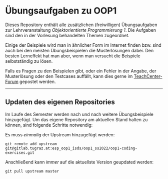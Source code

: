 # Übungsaufgaben zu OOP1

Dieses Repository enthält alle zusätzlichen (freiwilligen) Übungsaufgaben zur Lehrveranstaltung *Objektorientierte Programmierung 1*. Die Aufgaben sind den in der Vorlesung behandelten Themen zugeordnet.

Einige der Beispiele wird man in ähnlicher Form im Internet finden bzw. sind auch bei den meisten Übungsbeispielen die Musterlösungen dabei. Den besten Lerneffekt hat man aber, wenn man versucht die Beispiele selbstständig zu lösen.

Falls es Fragen zu den Beispielen gibt, oder ein Fehler in der Angabe, der Musterlösung oder den Testcases auffällt, kann dies gerne im [TeachCenter-Forum](https://tc.tugraz.at/main/mod/forum/view.php?id=256894) gepostet werden.

---

## Updaten des eigenen Repositories

Im Laufe des Semester werden nach und nach weitere Übungsbeispiele hinzugefügt. Um das eigene Repository am aktuellen Stand halten zu können, sind folgende Schritte notwendig:

Es muss *einmalig* der Upstream hinzugefügt werden:
```
git remote add upstream git@gitlab.tugraz.at:esp_oop1_isds/oop1_ss2022/oop1-coding-exercises.git
```

Anschließend kann *immer* auf die aktuellste Version geupdated werden:
```
git pull upstream master
```
